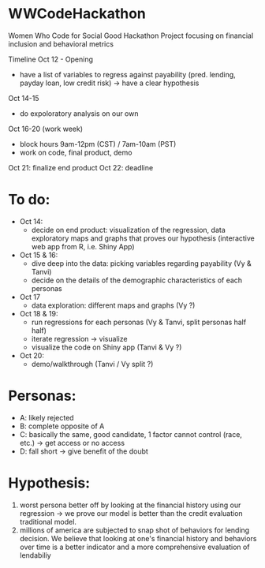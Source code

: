 # WWCodeHackathon
Women Who Code for Social Good Hackathon Project focusing on financial inclusion and behavioral metrics 

Timeline
Oct 12 - Opening
  - have a list of variables to regress against payability (pred. lending, payday loan, low credit risk) -> have a clear hypothesis

Oct 14-15
  - do expoloratory analysis on our own

Oct 16-20 (work week)
  - block hours 9am-12pm (CST) / 7am-10am (PST)
  - work on code, final product, demo

Oct 21: finalize end product
Oct 22: deadline

# To do:
  - Oct 14:
      - decide on end product: visualization of the regression, data exploratory maps and graphs that proves our hypothesis (interactive web app from R, i.e. Shiny App)
  - Oct 15 & 16:
      - dive deep into the data: picking variables regarding payability (Vy & Tanvi)
      - decide on the details of the demographic characteristics of each personas
  - Oct 17
      - data exploration: different maps and graphs (Vy ?)
  - Oct 18 & 19:
      - run regressions for each personas (Vy & Tanvi, split personas half half)
      - iterate regression -> visualize
      - visualize the code on Shiny app (Tanvi & Vy ?)
  - Oct 20:
      - demo/walkthrough (Tanvi / Vy split ?)


# Personas:
  - A: likely rejected
  - B: complete opposite of A
  - C: basically the same, good candidate, 1 factor cannot control (race, etc.)  -> get access or no access
  - D: fall short -> give benefit of the doubt 

# Hypothesis:
1) worst persona better off by looking at the financial history using our regression -> we prove our model is better than the credit evaluation traditional model.
2) millions of america are subjected to snap shot of behaviors for lending decision. We believe that looking at one's financial history and behaviors over time is a better indicator and a more comprehensive evaluation of lendabiliy

